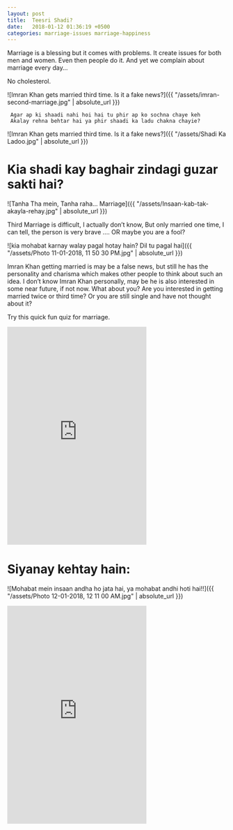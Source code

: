 ```yaml
---
layout: post
title:  Teesri Shadi?
date:   2018-01-12 01:36:19 +0500
categories: marriage-issues marriage-happiness
---
```



<meta property="og:url"                content="https://moeenuddin.github.io/bilaunwanpk/marriage-issues/marriage-happiness/2018/01/12/Teesri-Shadi?.html" />
<meta property="og:type"               content="article" />
<meta property="og:title"              content="Getting married for third time?" />
<meta property="og:description"        content="" />
<meta property="og:image"              content="/assets/Shadi Ka Ladoo.jpg" />

Marriage is a blessing but it comes with problems.
It create issues for both men and women.
Even then people do it. And yet we complain about marriage every day…

 No cholesterol.
 
![Imran Khan gets married third time. Is it a fake news?]({{ "/assets/imran-second-marriage.jpg" | absolute_url }})

     Agar ap ki shaadi nahi hoi hai tu phir ap ko sochna chaye keh
     Akalay rehna behtar hai ya phir shaadi ka ladu chakna chayie?

![Imran Khan gets married third time. Is it a fake news?]({{ "/assets/Shadi Ka Ladoo.jpg" | absolute_url }})

<h1>Kia shadi kay baghair zindagi guzar sakti hai?</h1>


![Tanha Tha mein, Tanha raha... Marriage]({{ "/assets/Insaan-kab-tak-akayla-rehay.jpg" | absolute_url }})


Third Marriage is difficult, I actually don’t know, But only married one time,
I can tell, the person is very brave …. OR maybe you are a fool?

![kia mohabat karnay walay pagal hotay hain? Dil tu pagal hai]({{ "/assets/Photo 11-01-2018, 11 50 30 PM.jpg" | absolute_url }})


Imran Khan getting married is may be a false news, but still he has the personality
and charisma which makes other people to think about such an idea. I don’t know
Imran Khan personally, may be he is also interested in some near future, if not now.
What about you? Are you interested in getting married twice or third time?
Or you are still single and have not thought about it? 

Try this quick fun quiz for marriage.

<iframe src="https://docs.google.com/forms/d/e/1FAIpQLSdVVC40tLbk_Fl6R7JwnSID8t6535AIOR-6rrO_JkVAjMhzWg/viewform?embedded=true" width="320" height="500" frameborder="0" marginheight="0" marginwidth="0">Loading...</iframe>

<h1>Siyanay kehtay hain:</h1>

![Mohabat mein insaan andha ho jata hai, ya mohabat andhi hoti hai!!]({{ "/assets/Photo 12-01-2018, 12 11 00 AM.jpg" | absolute_url }})


<iframe src="https://docs.google.com/forms/d/e/1FAIpQLSdp2oeeeuhwbEHpAGZCxWTbnn70tcVtTSFNNf6BPLafc-BVLw/viewform?embedded=true" width="320" height="500" frameborder="0" marginheight="0" marginwidth="0">Loading...</iframe>


<script async src="https://www.googletagmanager.com/gtag/js?id=UA-111866331-1"></script> <script> window.dataLayer = window.dataLayer || []; function gtag(){dataLayer.push(arguments);} gtag('js', new Date()); gtag('config', 'UA-111866331-1'); </script>

<div class="alignleft">
     <script type="text/javascript">
       	amzn_assoc_ad_type = "banner";
	amzn_assoc_marketplace = "amazon";
	amzn_assoc_region = "US";
	amzn_assoc_placement = "assoc_banner_placement_default";
	amzn_assoc_campaigns = "wireless";
	amzn_assoc_banner_type = "promotions";
	amzn_assoc_p = "12";
	amzn_assoc_banner_id = "02HND5YJK5NEFPBWFS02";
	amzn_assoc_width = "300";
	amzn_assoc_height = "250";
	amzn_assoc_tracking_id = "bilaunwan-20";
	amzn_assoc_linkid = "af9db9dce32d5b993ca4df9062f4dc9d";
     </script>
     <script src="//z-na.amazon-adsystem.com/widgets/q?ServiceVersion=20070822&Operation=GetScript&ID=OneJS&WS=1"></script>
    </div>
